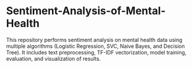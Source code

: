 # Sentiment-Analysis-of-Mental-Health
This repository performs sentiment analysis on mental health data using multiple algorithms (Logistic Regression, SVC, Naive Bayes, and Decision Tree). It includes text preprocessing, TF-IDF vectorization, model training, evaluation, and visualization of results.
